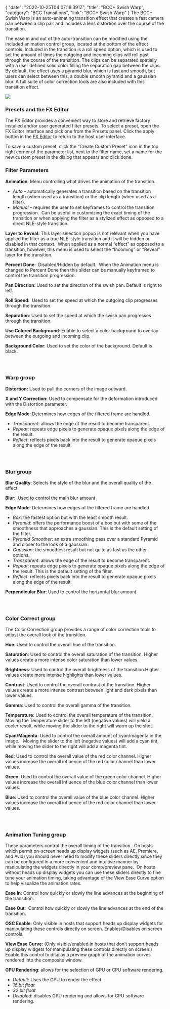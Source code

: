 {
"date": "2022-10-25T04:07:18.391Z",
  "title": "BCC+ Swish Warp",
  "category": "BCC Transitions",
  "link": "BCC+ Swish Warp"
}
The BCC+ Swish Warp is an auto-animating transition effect that creates a fast camera pan between a clip pair and includes a lens distortion over the course of the transition. 

The ease in and out of the auto-transition can be modified using the included animation control group, located at the bottom of the effect controls. Included in the transition is a roll speed option, which is used to set the amount of times the outgoing and incoming clips will roll past through the course of the transition. The clips can be separated spatially with a user defined solid color filling the separation gap between the clips. By default, the effect uses a pyramid blur, which is fast and smooth, but users can select between this, a double smooth pyramid and a gaussian blur. A full suite of color correction tools are also included with this transition effect. 

![](https://borisfx-com-res.cloudinary.com/image/upload/v1666671485/documentation/continuum/uploads/2023/SwishWarp.jpg)

### Presets and the FX Editor

The FX Editor provides a convenient way to store and retrieve factory installed and/or user generated filter presets. To select a preset, open the FX Editor interface and pick one from the Presets panel. Click the apply button in the [FX Editor](https://borisfx.com/documentation/continuum/bcc-fx-editor) to return to the host user interface.

To save a custom preset, click the “Create Custom Preset” icon in the top right corner of the parameter list, next to the filter name, set a name for the new custom preset in the dialog that appears and click done.

### Filter Parameters

**Animation**: Menu controlling what drives the animation of the transition.

* *Auto* – automatically generates a transition based on the transition length (when used as a transition) or the clip length (when used as a filter).
* *Manual* – requires the user to set keyframes to control the transition progression.  Can be useful in customizing the exact timing of the transition or when applying the filter as a stylized effect as opposed to a direct NLE-style transition.

**Layer to Reveal:** This layer selection popup is not relevant when you have applied the filter as a true NLE-style transition and it will be hidden or disabled in that context.  When applied as a normal “effect” as opposed to a transition, however, this menu is used to select the “Incoming” or “Reveal” layer for the transition.

**Percent Done**:  Disabled/Hidden by default.  When the Animation menu is changed to Percent Done then this slider can be manually keyframed to control the transition progression.

**Pan Direction**: Used to set the direction of the swish pan. Default is right to left. 

**Roll Speed**:  Used to set the speed at which the outgoing clip progresses through the transition. 

**Separation**: Used to set the speed at which the swish pan progresses through the transition. 

**Use Colored Background**: Enable to select a color background to overlay between the outgoing and incoming clip. 

**Background Color**: Used to set the color of the background. Default is black. 

### ﻿

### Warp group

**D﻿istortion:** Used to pull the corners of the image outward.

**X﻿ and Y Correction:** Used to compensate for the deformation introduced with the Distortion parameter.

**Edge Mode**: Determines how edges of the filtered frame are handled.

* *Transparent*: allows the edge of the result to become transparent.
* *Repeat*: repeats edge pixels to generate opaque pixels along the edge of the result.
* *Reflect*: reflects pixels back into the result to generate opaque pixels along the edge of the result.

### ﻿

### Blur group

**Blur Quality**: Selects the style of the blur and the overall quality of the effect.

**Blur**:  Used to control the main blur amount

**Edge Mode**: Determines how edges of the filtered frame are handled

* *Box*: the fastest option but with the least smooth result.
* *Pyramid*: offers the performance boost of a box but with some of the smoothness that approaches a gaussian. This is the default setting of the filter.
* *Pyramid Smoother*: an extra smoothing pass over a standard Pyramid and closer to the look of a gaussian.
* *Gaussian*: the smoothest result but not quite as fast as the other options.
* *Transparent*: allows the edge of the result to become transparent.
* *Repeat*: repeats edge pixels to generate opaque pixels along the edge of the result. This is the default setting of the filter.
* *Reflect*: reflects pixels back into the result to generate opaque pixels along the edge of the result.

**Perpendicular Blur**: Used to control the horizontal blur amount

### ﻿

### Color Correct group

The Color Correction group provides a range of color correction tools to adjust the overall look of the transition.

**Hue**: Used to control the overall hue of the transition.

**Saturation**: Used to control the overall saturation of the transition. Higher values create a more intense color saturation than lower values.

**Brightness**: Used to control the overall brightness of the transition.Higher values create more intense highlights than lower values.

**Contrast**: Used to control the overall contrast of the transition. Higher values create a more intense contrast between light and dark pixels than lower values.

**Gamma**: Used to control the overall gamma of the transition.

**Temperature**: Used to control the overall temperature of the transition. Moving the Temperature slider to the left (negative values) will yield a cooler result, while moving the slider to the right will warm up the shot.

**Cyan/Magenta**: Used to control the overall amount of cyan/magenta in the image..  Moving the slider to the left (negative values) will add a cyan tint, while moving the slider to the right will add a magenta tint.

**Red**: Used to control the overall value of the red color channel. Higher values increase the overall influence of the red color channel than lower values.

**Green**: Used to control the overall value of the green color channel. Higher values increase the overall influence of the blue color channel than lower values.

**Blue**: Used to control the overall value of the blue color channel. Higher values increase the overall influence of the red color channel than lower values.

### ﻿

### Animation Tuning group

These parameters control the overall timing of the transition.  On hosts which permit on-screen heads up display widgets (such as AE, Premiere, and Avid) you should never need to modify these sliders directly since they can be configured in a more convenient and intuitive manner by manipulating the widgets directly in your comp/preview pane.  On hosts without heads up display widgets you can use these sliders directly to fine tune your animation timing, taking advantage of the View Ease Curve option to help visualize the animation rates.

**Ease In**: Control how quickly or slowly the line advances at the beginning of the transition.

**Ease Out**:  Control how quickly or slowly the line advances at the end of the transition.

**OSC Enable**: Only visible in hosts that support heads up display widgets for manipulating these controls directly on screen. Enables/Disables on screen controls.

**View Ease Curve**: (Only visible/enabled in hosts that don’t support heads up display widgets for manipulating these controls directly on screen.)  Enable this control to display a preview graph of the animation curves rendered into the composite window.

**GPU Rendering**: allows for the selection of GPU or CPU software rendering.

* *Default*: Uses the GPU to render the effect.
* *16 bit float*
* *32 bit float*
* *Disabled*: disables GPU rendering and allows for CPU software rendering.